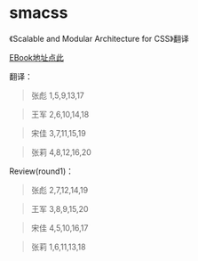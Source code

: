 # smacss
《Scalable and Modular Architecture for CSS》翻译

[EBook地址点此](https://smacss.com/book/)

翻译：

> 张彪   1,5,9,13,17

> 王军   2,6,10,14,18

> 宋佳   3,7,11,15,19

> 张莉   4,8,12,16,20

Review(round1)：

> 张彪   2,7,12,14,19

> 王军   3,8,9,15,20

> 宋佳   4,5,10,16,17

> 张莉   1,6,11,13,18